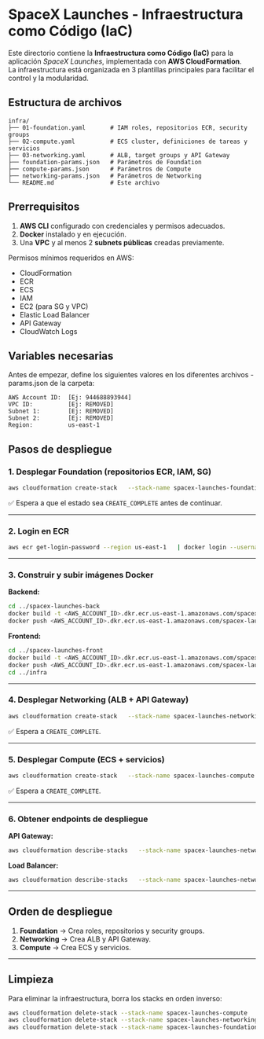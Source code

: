 # SpaceX Launches - Infraestructura como Código (IaC)

Este directorio contiene la **Infraestructura como Código (IaC)** para la aplicación *SpaceX Launches*, implementada con **AWS CloudFormation**.  
La infraestructura está organizada en 3 plantillas principales para facilitar el control y la modularidad.

## Estructura de archivos

```
infra/
├── 01-foundation.yaml       # IAM roles, repositorios ECR, security groups
├── 02-compute.yaml          # ECS cluster, definiciones de tareas y servicios
├── 03-networking.yaml       # ALB, target groups y API Gateway
├── foundation-params.json   # Parámetros de Foundation
├── compute-params.json      # Parámetros de Compute
├── networking-params.json   # Parámetros de Networking
└── README.md                # Este archivo
```

## Prerrequisitos

1. **AWS CLI** configurado con credenciales y permisos adecuados.  
2. **Docker** instalado y en ejecución.  
3. Una **VPC** y al menos 2 **subnets públicas** creadas previamente.  

Permisos mínimos requeridos en AWS:
- CloudFormation  
- ECR  
- ECS  
- IAM  
- EC2 (para SG y VPC)  
- Elastic Load Balancer  
- API Gateway  
- CloudWatch Logs  

## Variables necesarias

Antes de empezar, define los siguientes valores en los diferentes archivos -params.json de la carpeta:

```
AWS Account ID:  [Ej: 944688893944]
VPC ID:          [Ej: REMOVED]
Subnet 1:        [Ej: REMOVED]
Subnet 2:        [Ej: REMOVED]
Region:          us-east-1
```

## Pasos de despliegue

### 1. Desplegar Foundation (repositorios ECR, IAM, SG)

```bash
aws cloudformation create-stack   --stack-name spacex-launches-foundation   --template-body file://01-foundation.yaml   --parameters file://foundation-params.json   --capabilities CAPABILITY_NAMED_IAM   --region us-east-1
```

✅ Espera a que el estado sea `CREATE_COMPLETE` antes de continuar.

---

### 2. Login en ECR

```bash
aws ecr get-login-password --region us-east-1   | docker login --username AWS --password-stdin <AWS_ACCOUNT_ID>.dkr.ecr.us-east-1.amazonaws.com
```

---

### 3. Construir y subir imágenes Docker

**Backend:**
```bash
cd ../spacex-launches-back
docker build -t <AWS_ACCOUNT_ID>.dkr.ecr.us-east-1.amazonaws.com/spacex-launches-back:latest .
docker push <AWS_ACCOUNT_ID>.dkr.ecr.us-east-1.amazonaws.com/spacex-launches-back:latest
```

**Frontend:**
```bash
cd ../spacex-launches-front
docker build -t <AWS_ACCOUNT_ID>.dkr.ecr.us-east-1.amazonaws.com/spacex-launches-front:latest .
docker push <AWS_ACCOUNT_ID>.dkr.ecr.us-east-1.amazonaws.com/spacex-launches-front:latest
cd ../infra
```

---

### 4. Desplegar Networking (ALB + API Gateway)

```bash
aws cloudformation create-stack   --stack-name spacex-launches-networking   --template-body file://03-networking.yaml   --parameters file://networking-params.json   --region us-east-1
```

✅ Espera a `CREATE_COMPLETE`.

---

### 5. Desplegar Compute (ECS + servicios)

```bash
aws cloudformation create-stack   --stack-name spacex-launches-compute   --template-body file://02-compute.yaml   --parameters file://compute-params.json   --region us-east-1
```

✅ Espera a `CREATE_COMPLETE`.

---

### 6. Obtener endpoints de despliegue

**API Gateway:**
```bash
aws cloudformation describe-stacks   --stack-name spacex-launches-networking   --region us-east-1   --query "Stacks[0].Outputs[?OutputKey=='ApiGatewayEndpoint'].OutputValue"   --output text
```

**Load Balancer:**
```bash
aws cloudformation describe-stacks   --stack-name spacex-launches-networking   --region us-east-1   --query "Stacks[0].Outputs[?OutputKey=='ApplicationLoadBalancerDnsName'].OutputValue"   --output text
```

---

## Orden de despliegue

1. **Foundation** → Crea roles, repositorios y security groups.  
2. **Networking** → Crea ALB y API Gateway.  
3. **Compute** → Crea ECS y servicios.  

---

## Limpieza

Para eliminar la infraestructura, borra los stacks en orden inverso:

```bash
aws cloudformation delete-stack --stack-name spacex-launches-compute
aws cloudformation delete-stack --stack-name spacex-launches-networking
aws cloudformation delete-stack --stack-name spacex-launches-foundation
```
